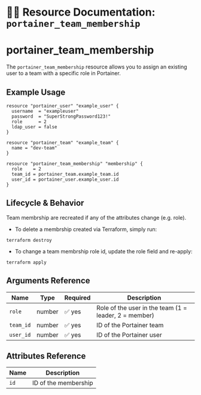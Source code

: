 # 👥📘 **Resource Documentation: `portainer_team_membership`**

# portainer_team_membership
The `portainer_team_membership` resource allows you to assign an existing user to a team with a specific role in Portainer.

## Example Usage
```hcl
resource "portainer_user" "example_user" {
  username  = "exampleuser"
  password  = "SuperStrongPassword123!"
  role      = 2
  ldap_user = false
}

resource "portainer_team" "example_team" {
  name = "dev-team"
}

resource "portainer_team_membership" "membership" {
  role    = 2
  team_id = portainer_team.example_team.id
  user_id = portainer_user.example_user.id
}
```
## Lifecycle & Behavior
Team membrship are recreated if any of the attributes change (e.g. role).

- To delete a membrship created via Terraform, simply run:
```hcl
terraform destroy
```

- To change a team membrship role id, update the role field and re-apply:
```hcl
terraform apply
```

## Arguments Reference
| Name     | Type   | Required | Description                                        |
|----------|--------|----------|----------------------------------------------------|
| `role`   | number | ✅ yes   | Role of the user in the team (1 = leader, 2 = member) |
| `team_id`| number | ✅ yes   | ID of the Portainer team                          |
| `user_id`| number | ✅ yes   | ID of the Portainer user                          |

## Attributes Reference
| Name | Description              |
|------|--------------------------|
| `id` | ID of the membership     |
